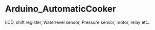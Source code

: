 # Arduino_AutomaticCooker
LCD, shift register, Waterlevel sensor, Pressure sensor, motor, relay etc..


